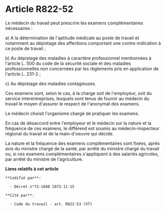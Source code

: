 # Article R822-52

Le médecin du travail peut prescrire les examens complémentaires nécessaires :

a) A la détermination de l'aptitude médicale au poste de travail et notamment au dépistage des affections comportant une
contre-indication à ce poste de travail ;

b) Au dépistage des maladies à caractère professionnel mentionnées à l'article L. 500 du code de la sécurité sociale et des
maladies professionnelles non concernées par les règlements pris en application de l'article L. 231-2 ;

c) Au dépistage des maladies contagieuses.

Ces examens sont, selon le cas, à la charge soit de l'employeur, soit du service interentreprises, lesquels sont tenus de
fournir au médecin du travail le moyen d'assurer le respect de l'anonymat des examens.

Le médecin choisit l'organisme chargé de pratiquer les examens.

En cas de désaccord entre l'employeur et le médecin sur la nature et la fréquence de ces examens, le différend est soumis au
médecin-inspecteur régional du travail et de la main-d'oeuvre qui décide.

La nature et la fréquence des examens complémentaires sont fixées, après avis du ministre chargé de la santé, par arrêté du
ministre chargé du travail ou, si ces examens complémentaires s'appliquent à des salariés agricoles, par arrêté du ministre
de l'agriculture.

**Liens relatifs à cet article**

	**Codifié par**:

	  - Décret n°73-1048 1973-11-15

	**Cité par**:

	  - Code du travail - art. R822-53 (VT)
